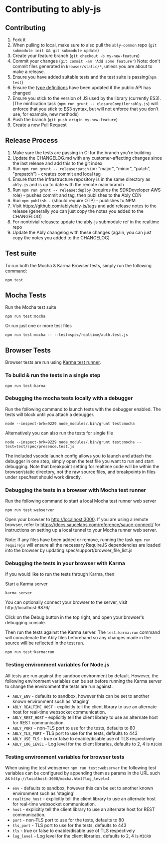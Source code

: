 # Contributing to ably-js

## Contributing

1. Fork it
2. When pulling to local, make sure to also pull the `ably-common` repo (`git submodule init && git submodule update`)
3. Create your feature branch (`git checkout -b my-new-feature`)
4. Commit your changes (`git commit -am 'Add some feature'`)
   Note: don't commit files generated in `browser/static/*`, unless you are about to make a release.
5. Ensure you have added suitable tests and the test suite is passing(`npm test`)
6. Ensure the [type definitions](https://github.com/ably/ably-js/blob/main/ably.d.ts) have been updated if the public API has changed
7. Ensure you stick to the version of JS used by the library (currently ES3). (The minfication task (`npm run grunt -- closureCompiler:ably.js`) will enforce that you stick to ES3 syntax, but will not enforce that you don't use, for example, new methods)
8. Push the branch (`git push origin my-new-feature`)
9. Create a new Pull Request

## Release Process

1. Make sure the tests are passing in CI for the branch you're building
2. Update the CHANGELOG.md with any customer-affecting changes since the last release and add this to the git index
3. Run `npm run grunt -- release:patch` (or: "major", "minor", "patch", "prepatch") - creates commit and local tag
4. Ensure that the infrastructure repository is in the same directory as `ably-js` and is up to date with the remote main branch
5. Run `npm run grunt -- release:deploy` (requires the SDKDeveloper AWS role) - pushes commit and tag, then publishes to the Ably CDN
6. Run `npm publish .` (should require OTP) - publishes to NPM
7. Visit https://github.com/ably/ably-js/tags and add release notes to the release (generally you can just copy the notes you added to the CHANGELOG)
8. For nontrivial releases: update the ably-js submodule ref in the realtime repo
9. Update the Ably changelog with these changes (again, you can just copy the notes you added to the CHANGELOG)

## Test suite

To run both the Mocha & Karma Browser tests, simply run the following command:

    npm test

## Mocha Tests

Run the Mocha test suite

    npm run test:mocha

Or run just one or more test files

    npm run test:mocha -- --test=spec/realtime/auth.test.js

## Browser Tests

Browser tests are run using [Karma test runner](http://karma-runner.github.io/0.12/index.html).

### To build & run the tests in a single step

    npm run test:karma

### Debugging the mocha tests locally with a debugger

Run the following command to launch tests with the debugger enabled. The tests will block until you attach a debugger.

    node --inspect-brk=9229 node_modules/.bin/grunt test:mocha

Alternatively you can also run the tests for single file

    node --inspect-brk=9229 node_modules/.bin/grunt test:mocha --test=test/spec/presence.test.js

The included vscode launch config allows you to launch and attach the debugger in one step, simply open the test
file you want to run and start debugging. Note that breakpoint setting for realtime code will be within the
browser/static directory, not the raw source files, and breakpoints in files under spec/test should work directly.

### Debugging the tests in a browser with Mocha test runner

Run the following command to start a local Mocha test runner web server

    npm run test:webserver

Open your browser to [http://localhost:3000](http://localhost:3000). If you are using a remote browser, refer to https://docs.saucelabs.com/reference/sauce-connect/ for instructions on setting up a local tunnel to your Mocha runner web server.

Note: If any files have been added or remove, running the task `npm run requirejs` will ensure all the necessary RequireJS dependencies are loaded into the browser by updating spec/support/browser_file_list.js

### Debugging the tests in your browser with Karma

If you would like to run the tests through Karma, then:

Start a Karma server

    karma server

You can optionally connect your browser to the server, visit http://localhost:9876/

Click on the Debug button in the top right, and open your browser's debugging console.

Then run the tests against the Karma server. The `test:karma:run` command will concatenate the Ably files beforehand so any changes made in the source will be reflected in the test run.

    npm run test:karma:run

### Testing environment variables for Node.js

All tests are run against the sandbox environment by default. However, the following environment variables can be set before running the Karma server to change the environment the tests are run against.

- `ABLY_ENV` - defaults to sandbox, however this can be set to another known environment such as 'staging'
- `ABLY_REALTIME_HOST` - explicitly tell the client library to use an alternate host for real-time websocket communication.
- `ABLY_REST_HOST` - explicitly tell the client library to use an alternate host for REST communication.
- `ABLY_PORT` - non-TLS port to use for the tests, defaults to 80
- `ABLY_TLS_PORT` - TLS port to use for the tests, defaults to 443
- `ABLY_USE_TLS` - true or false to enable/disable use of TLS respectively
- `ABLY_LOG_LEVEL` - Log level for the client libraries, defaults to 2, 4 is `MICRO`

### Testing environment variables for browser tests

When using the test webserver `npm run test:webserver` the following test variables can be configured by appending them as params in the URL such as `http://localhost:3000/mocha.html?log_level=4`.

- `env` - defaults to sandbox, however this can be set to another known environment such as 'staging'
- `realtime_host` - explicitly tell the client library to use an alternate host for real-time websocket communication.
- `host` - explicitly tell the client library to use an alternate host for REST communication.
- `port` - non-TLS port to use for the tests, defaults to 80
- `tls_port` - TLS port to use for the tests, defaults to 443
- `tls` - true or false to enable/disable use of TLS respectively
- `log_level` - Log level for the client libraries, defaults to 2, 4 is `MICRO`
